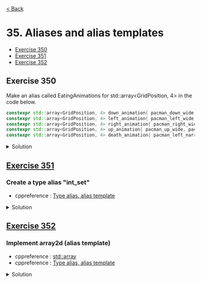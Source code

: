 [< Back](README.md)

# 35. Aliases and alias templates

* [Exercise 350](#exercise-350)
* [Exercise 351](#exercise-351)
* [Exercise 352](#exercise-352)

## Exercise 350

Make an alias called EatingAnimations for std::array<GridPosition, 4> in the code below.

```cpp
constexpr std::array<GridPosition, 4> down_animation{ pacman_down_wide, pacman_down_narrow, pacman_down_closed, pacman_down_narrow };
constexpr std::array<GridPosition, 4> left_animation{ pacman_left_wide, pacman_left_narrow, pacman_left_closed, pacman_left_narrow };
constexpr std::array<GridPosition, 4> right_animation{ pacman_right_wide, pacman_right_narrow, pacman_right_closed, pacman_right_narrow };
constexpr std::array<GridPosition, 4> up_animation{ pacman_up_wide, pacman_up_narrow, pacman_up_closed, pacman_up_narrow };
constexpr std::array<GridPosition, 4> death_animation{ pacman_left_narrow, pacman_up_narrow, pacman_right_narrow, pacman_down_narrow };
```


<details>
   <summary>Solution</summary>

```cpp
using EatingAnimations = std::array<GridPosition, 4>;
constexpr EatingAnimations down_animation{ pacman_down_wide, pacman_down_narrow, pacman_down_closed, pacman_down_narrow };
constexpr EatingAnimations left_animation{ pacman_left_wide, pacman_left_narrow, pacman_left_closed, pacman_left_narrow };
constexpr EatingAnimations right_animation{ pacman_right_wide, pacman_right_narrow, pacman_right_closed, pacman_right_narrow };
constexpr EatingAnimations up_animation{ pacman_up_wide, pacman_up_narrow, pacman_up_closed, pacman_up_narrow };
constexpr EatingAnimations death_animation{ pacman_left_narrow, pacman_up_narrow, pacman_right_narrow, pacman_down_narrow };
```
</details>

## [Exercise 351][1]
### Create a type alias "int_set"

* cppreference : [Type alias, alias template][3]

<details>
   <summary>Solution</summary>

```cpp
using int_set = set<int>;
```
</details>

## [Exercise 352][1]
### Implement array2d (alias template)

* cppreference : [std::array][2]
* cppreference : [Type alias, alias template][3]

<details>
   <summary>Solution</summary>

```cpp
template<typename T, auto Width, auto Height>
using array2d = std::array<std::array<T, Width>, Height>;
```
</details>

[1]: 35_exercises.cpp
[2]: https://en.cppreference.com/w/cpp/container/array
[3]: https://en.cppreference.com/w/cpp/language/type_alias
